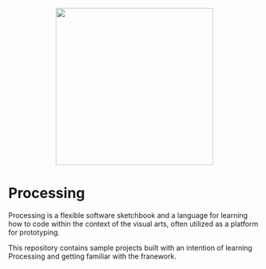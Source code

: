 <p align="center">
    <image src="images/logo.svg" width="315" height="auto">
</p>

# Processing

Processing is a flexible software sketchbook and a language for learning how to code within the context of the visual arts, often utilized as a platform for prototyping.
    
    
This repository contains sample projects built with an intention of learning Processing and getting familiar with the franework.
